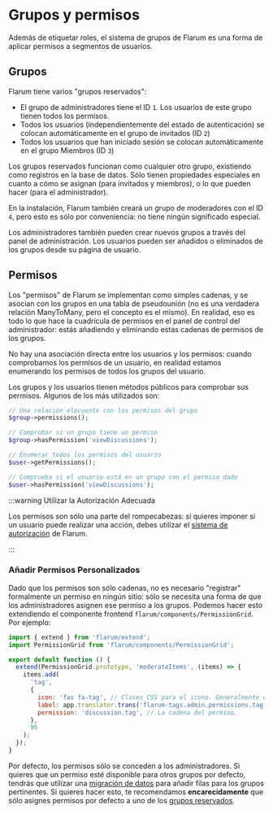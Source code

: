 # Grupos y permisos

Además de etiquetar roles, el sistema de grupos de Flarum es una forma de aplicar permisos a segmentos de usuarios.

## Grupos

Flarum tiene varios "grupos reservados":

- El grupo de administradores tiene el ID `1`. Los usuarios de este grupo tienen todos los permisos.
- Todos los usuarios (independientemente del estado de autenticación) se colocan automáticamente en el grupo de invitados (ID `2`)
- Todos los usuarios que han iniciado sesión se colocan automáticamente en el grupo Miembros (ID `3`)

Los grupos reservados funcionan como cualquier otro grupo, existiendo como registros en la base de datos. Sólo tienen propiedades especiales en cuanto a cómo se asignan (para invitados y miembros), o lo que pueden hacer (para el administrador).

En la instalación, Flarum también creará un grupo de moderadores con el ID `4`, pero esto es sólo por conveniencia: no tiene ningún significado especial.

Los administradores también pueden crear nuevos grupos a través del panel de administración. Los usuarios pueden ser añadidos o eliminados de los grupos desde su página de usuario.

## Permisos

Los "permisos" de Flarum se implementan como simples cadenas, y se asocian con los grupos en una tabla de
pseudounión (no es una verdadera relación ManyToMany, pero el concepto es el mismo).
En realidad, eso es todo lo que hace la cuadrícula de permisos en el panel de control del administrador: estás añadiendo y eliminando estas cadenas de permisos de los grupos.

No hay una asociación directa entre los usuarios y los permisos: cuando comprobamos los permisos de un usuario, en realidad estamos enumerando los permisos de todos los grupos del usuario.

Los grupos y los usuarios tienen métodos públicos para comprobar sus permisos. Algunos de los más utilizados son:

```php
// Una relación elocuente con los permisos del grupo
$group->permissions();

// Comprobar si un grupo tiene un permiso
$group->hasPermission('viewDiscussions');

// Enumerar todos los permisos del usuario
$user->getPermissions();

// Comprueba si el usuario está en un grupo con el permiso dado
$user->hasPermission('viewDiscussions');
```

:::warning Utilizar la Autorización Adecuada

Los permisos son sólo una parte del rompecabezas: si quieres imponer si un usuario puede realizar una acción, debes utilizar el [sistema de autorización](authorization.md) de Flarum.

:::

### Añadir Permisos Personalizados

Dado que los permisos son sólo cadenas, no es necesario "registrar" formalmente un permiso en ningún sitio: sólo se necesita una forma de que los administradores asignen ese permiso a los grupos.
Podemos hacer esto extendiendo el componente frontend `flarum/components/PermissionGrid`. Por ejemplo:

```js
import { extend } from 'flarum/extend';
import PermissionGrid from 'flarum/components/PermissionGrid';

export default function () {
  extend(PermissionGrid.prototype, 'moderateItems', (items) => {
    items.add(
      'tag',
      {
        icon: 'fas fa-tag', // Clases CSS para el icono. Generalmente en formato fontawesome, aunque también puedes usar tu propio css
        label: app.translator.trans('flarum-tags.admin.permissions.tag_discussions_label'),
        permission: 'discussion.tag', // La cadena del permiso.
      },
      95
    );
  });
}
```

Por defecto, los permisos sólo se conceden a los administradores. Si quieres que un permiso esté disponible para otros grupos por defecto, tendrás que utilizar una [migración de datos](data.md#migrations) para añadir filas para los grupos pertinentes. Si quieres hacer esto, te recomendamos **encarecidamente** que sólo asignes permisos por defecto a uno de los [grupos reservados](#groups).
